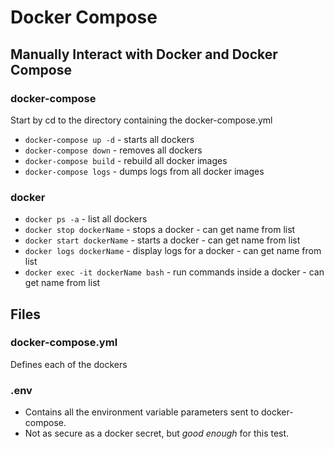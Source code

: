 # Docker Compose

## Manually Interact with Docker and Docker Compose

### docker-compose

Start by cd to the directory containing the docker-compose.yml

- `docker-compose up -d` - starts all dockers
- `docker-compose down` - removes all dockers
- `docker-compose build` - rebuild all docker images
- `docker-compose logs` - dumps logs from all docker images

### docker

- `docker ps -a` - list all dockers
- `docker stop dockerName` - stops a docker - can get name from list
- `docker start dockerName` - starts a docker - can get name from list
- `docker logs dockerName` - display logs for a docker - can get name from list
- `docker exec -it dockerName bash` - run commands inside a docker - can get name from list

## Files

### docker-compose.yml

Defines each of the dockers

### .env

- Contains all the environment variable parameters sent to docker-compose.
- Not as secure as a docker secret, but _good enough_ for this test.


